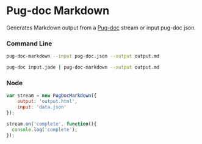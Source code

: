 # Pug-doc Markdown

Generates Markdown output from a [Pug-doc](http://github.com/Aratramba/pug-doc/) stream or input pug-doc json.


### Command Line
```bash
pug-doc-markdown --input pug-doc.json --output output.md
```

```bash
pug-doc input.jade | pug-doc-markdown --output output.md
```


### Node
```js
var stream = new PugDocMarkdown({
    output: 'output.html',
    input: 'data.json'
});

stream.on('complete', function(){
  console.log('complete');
});
```